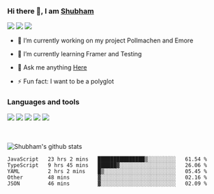 ### Hi there 👋, I am <a href="https://shubhski.dev/" target="_blank">Shubham</a>

<a href="https://twitter.com/shubhski" target="_blank"><img src="https://img.icons8.com/color/48/000000/twitter.png"/></a>
<a href="https://www.linkedin.com/in/shubhski/" target="_blank"><img src="https://img.icons8.com/fluent/48/000000/linkedin.png"/></a>
<a href="mailto:shubham88ingh@gmail.com"><img src="https://img.icons8.com/ios/48/000000/important-mail.png"/></a>

- 🔭 I’m currently working on  my project Pollmachen and Emore
- 🌱 I’m currently learning Framer and Testing 

- 💬 Ask me anything [Here](https://github.com/shubhsk88/shubhsk88/issues)
- ⚡ Fun fact: I want to be a polyglot 

### Languages and tools


<div>
<img src="https://img.icons8.com/plasticine/48/000000/react.png"/>
<img src="https://img.icons8.com/color/48/000000/graphql.png"/>
<img src="https://img.icons8.com/color/48/000000/javascript.png"/>
<img src="https://img.icons8.com/color/48/000000/mongodb.png"/>
<img src="https://img.icons8.com/color/48/000000/nodejs.png"/>
</div>
<br/>
<br/>


![Shubham's github stats](https://github-readme-stats.vercel.app/api?username=shubhsk88&count_private=true&theme=theme=radical)

<!--START_SECTION:waka-->
```text
JavaScript   23 hrs 2 mins   ███████████████▒░░░░░░░░░   61.54 % 
TypeScript   9 hrs 45 mins   ██████▓░░░░░░░░░░░░░░░░░░   26.06 % 
YAML         2 hrs 2 mins    █▒░░░░░░░░░░░░░░░░░░░░░░░   05.45 % 
Other        48 mins         ▓░░░░░░░░░░░░░░░░░░░░░░░░   02.16 % 
JSON         46 mins         ▓░░░░░░░░░░░░░░░░░░░░░░░░   02.09 % 
```
<!--END_SECTION:waka-->




